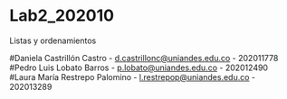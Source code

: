 # Lab2_202010
Listas y ordenamientos


#Daniela Castrillón Castro - d.castrillonc@uniandes.edu.co - 202011778 
#Pedro Luis Lobato Barros - p.lobato@uniandes.edu.co - 202012490 
#Laura María Restrepo Palomino - l.restrepop@uniandes.edu.co - 202013289
